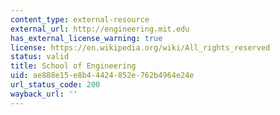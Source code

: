 ```yaml
---
content_type: external-resource
external_url: http://engineering.mit.edu
has_external_license_warning: true
license: https://en.wikipedia.org/wiki/All_rights_reserved
status: valid
title: School of Engineering
uid: ae888e15-e8b4-4424-852e-762b4964e24e
url_status_code: 200
wayback_url: ''
---
```

